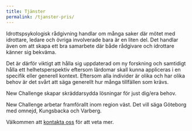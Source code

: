 ```yaml
---
title: Tjänster
permalink: /tjanster-pris/
---
```


Idrottspsykologisk rådgivning handlar om många saker där mötet med idrottare, ledare och övriga involverade bara är en liten del. Det handlar även om att skapa ett bra samarbete där både rådgivare och idrottare känner sig bekväma.

Det är därför viktigt att hålla sig uppdaterad om ny forskning och samtidigt hålla ett helhetsperspektiv eftersom lärdomar skall kunna appliceras i en specifik eller generell kontext. Eftersom alla individer är olika och har olika behov är det svårt att säga generellt hur många tillfällen som krävs.

New Challenge skapar skräddarsydda lösningar för just dig/era behov.

New Challenge arbetar framförallt inom region väst. Det vill säga Göteborg med omnejd, Kungsbacka och Varberg.

Välkommen att [kontakta oss](#kontakt) för att veta mer.
